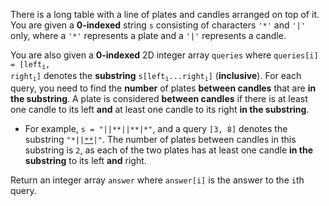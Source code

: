 There is a long table with a line of plates and candles arranged on top of it. You are given a **0-indexed** string `s` consisting of characters `'*'` and `'|'` only, where a `'*'` represents a plate and a `'|'` represents a candle.

You are also given a **0-indexed** 2D integer array `queries` where <code>queries[i] = [left<sub>i</sub>, right<sub>i</sub>]</code> denotes the **substring** <code>s[left<sub>i</sub>...right<sub>i</sub>]</code> (**inclusive**). For each query, you need to find the **number** of plates **between candles** that are **in the substring**. A plate is considered **between candles** if there is at least one candle to its left **and** at least one candle to its right **in the substring**.

- For example, `s = "||**||**|*"`, and a query `[3, 8]` denotes the substring <code>"*||<u>**</u>|"</code>. The number of plates between candles in this substring is `2`, as each of the two plates has at least one candle <strong>in the substring</strong> to its left <strong>and</strong> right.

Return an integer array `answer` where `answer[i]` is the answer to the `i`th query.